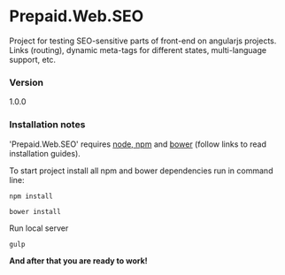# Prepaid.Web.SEO
Project for testing SEO-sensitive parts of front-end on angularjs projects. Links (routing), dynamic meta-tags for different states, multi-language support, etc.

### Version
1.0.0

### Installation notes
'Prepaid.Web.SEO' requires [node, npm](https://nodejs.org/) and [bower](http://bower.io/) (follow links to read installation guides).

To start project install all npm and bower dependencies run in command line:

```
npm install
```
```
bower install
```

Run local server
```
gulp
```

**And after that you are ready to work!**